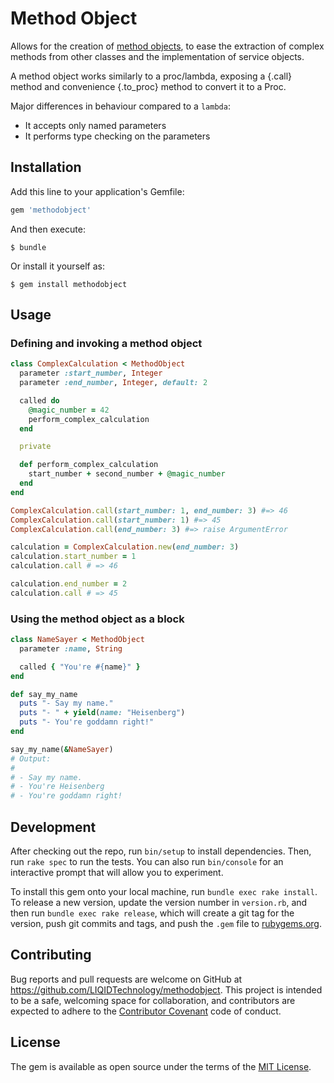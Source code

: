 # Method Object

Allows for the creation of [method objects](https://sourcemaking.com/refactoring/replace-method-with-method-object),
to ease the extraction of complex methods from other classes and the implementation of service objects.

A method object works similarly to a proc/lambda, exposing a {.call} method and convenience
{.to_proc} method to convert it to a Proc.

Major differences in behaviour compared to a `lambda`:
* It accepts only named parameters
* It performs type checking on the parameters


## Installation

Add this line to your application's Gemfile:

```ruby
gem 'methodobject'
```

And then execute:

    $ bundle

Or install it yourself as:

    $ gem install methodobject

## Usage

### Defining and invoking a method object

```ruby
class ComplexCalculation < MethodObject
  parameter :start_number, Integer
  parameter :end_number, Integer, default: 2

  called do
    @magic_number = 42
    perform_complex_calculation
  end

  private

  def perform_complex_calculation
    start_number + second_number + @magic_number
  end
end

ComplexCalculation.call(start_number: 1, end_number: 3) #=> 46
ComplexCalculation.call(start_number: 1) #=> 45
ComplexCalculation.call(end_number: 3) #=> raise ArgumentError

calculation = ComplexCalculation.new(end_number: 3)
calculation.start_number = 1
calculation.call # => 46

calculation.end_number = 2
calculation.call # => 45
```

### Using the method object as a block

```ruby
class NameSayer < MethodObject
  parameter :name, String

  called { "You're #{name}" }
end

def say_my_name
  puts "- Say my name."
  puts "- " + yield(name: "Heisenberg")
  puts "- You're goddamn right!"
end

say_my_name(&NameSayer)
# Output:
#
# - Say my name.
# - You're Heisenberg
# - You're goddamn right!
```

## Development

After checking out the repo, run `bin/setup` to install dependencies. Then, run `rake spec` to run the tests. You can also run `bin/console` for an interactive prompt that will allow you to experiment.

To install this gem onto your local machine, run `bundle exec rake install`. To release a new version, update the version number in `version.rb`, and then run `bundle exec rake release`, which will create a git tag for the version, push git commits and tags, and push the `.gem` file to [rubygems.org](https://rubygems.org).

## Contributing

Bug reports and pull requests are welcome on GitHub at https://github.com/LIQIDTechnology/methodobject. This project is intended to be a safe, welcoming space for collaboration, and contributors are expected to adhere to the [Contributor Covenant](http://contributor-covenant.org) code of conduct.


## License

The gem is available as open source under the terms of the [MIT License](http://opensource.org/licenses/MIT).

